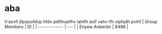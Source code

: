 # aba
h'asvfi
jfpojvofdvp
hfdv
pdfihvpifhv
iahifh
avif
vahv
ifh
vipfadh
pvihf
| Group Members  | ID   |
| -------------  | ---  |
| Enyew Anberbir | 8486 |
